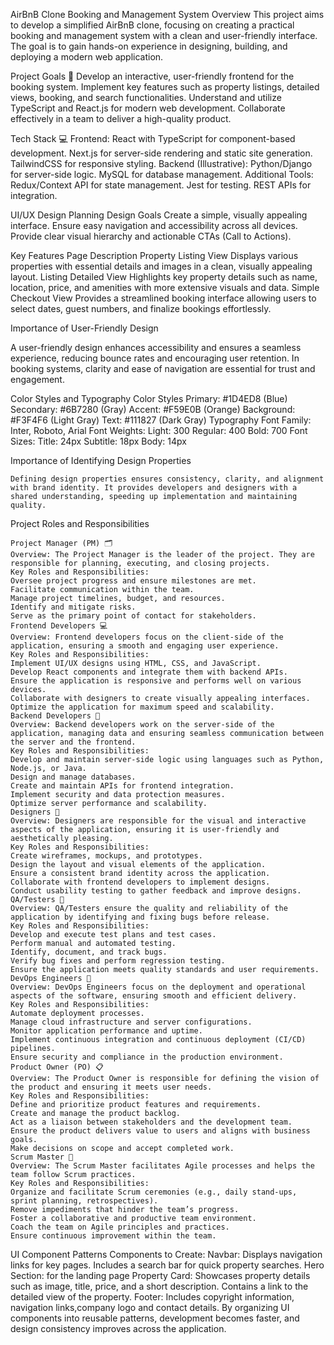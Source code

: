 AirBnB Clone Booking and Management System
Overview
This project aims to develop a simplified AirBnB clone, focusing on creating a practical booking and management system with a clean and user-friendly interface. The goal is to gain hands-on experience in designing, building, and deploying a modern web application.

Project Goals 🎯
Develop an interactive, user-friendly frontend for the booking system.
Implement key features such as property listings, detailed views, booking, and search functionalities.
Understand and utilize TypeScript and React.js for modern web development.
Collaborate effectively in a team to deliver a high-quality product.

Tech Stack 💻
Frontend:
React with TypeScript for component-based development.
Next.js for server-side rendering and static site generation.
TailwindCSS for responsive styling.
Backend (Illustrative):
Python/Django for server-side logic.
MySQL for database management.
Additional Tools:
Redux/Context API for state management.
Jest for testing.
REST APIs for integration.


UI/UX Design Planning
    Design Goals
    Create a simple, visually appealing interface.
    Ensure easy navigation and accessibility across all devices.
    Provide clear visual hierarchy and actionable CTAs (Call to Actions).

Key Features
    Page	                Description
    Property Listing View	Displays various properties with essential details and images in a clean, visually appealing layout.
    Listing Detailed View	Highlights key property details such as name, location, price, and amenities with more extensive visuals and                                 data.
    Simple Checkout View	Provides a streamlined booking interface allowing users to select dates, guest numbers, and finalize bookings                             effortlessly.

Importance of User-Friendly Design

A user-friendly design enhances accessibility and ensures a seamless experience, reducing bounce rates and encouraging user retention. In booking systems, clarity and ease of navigation are essential for trust and engagement.


Color Styles and Typography
Color Styles
Primary: #1D4ED8 (Blue)
Secondary: #6B7280 (Gray)
Accent: #F59E0B (Orange)
Background: #F3F4F6 (Light Gray)
Text: #111827 (Dark Gray)
Typography
Font Family: Inter, Roboto, Arial
Font Weights:
Light: 300
Regular: 400
Bold: 700
Font Sizes:
Title: 24px
Subtitle: 18px
Body: 14px

Importance of Identifying Design Properties

    Defining design properties ensures consistency, clarity, and alignment with brand identity. It provides developers and designers with a shared understanding, speeding up implementation and maintaining quality.

Project Roles and Responsibilities

    Project Manager (PM) 🗂️
    Overview: The Project Manager is the leader of the project. They are responsible for planning, executing, and closing projects.
    Key Roles and Responsibilities:
    Oversee project progress and ensure milestones are met.
    Facilitate communication within the team.
    Manage project timelines, budget, and resources.
    Identify and mitigate risks.
    Serve as the primary point of contact for stakeholders.
    Frontend Developers 💻
    Overview: Frontend developers focus on the client-side of the application, ensuring a smooth and engaging user experience.
    Key Roles and Responsibilities:
    Implement UI/UX designs using HTML, CSS, and JavaScript.
    Develop React components and integrate them with backend APIs.
    Ensure the application is responsive and performs well on various devices.
    Collaborate with designers to create visually appealing interfaces.
    Optimize the application for maximum speed and scalability.
    Backend Developers 🔧
    Overview: Backend developers work on the server-side of the application, managing data and ensuring seamless communication between the server and the frontend.
    Key Roles and Responsibilities:
    Develop and maintain server-side logic using languages such as Python, Node.js, or Java.
    Design and manage databases.
    Create and maintain APIs for frontend integration.
    Implement security and data protection measures.
    Optimize server performance and scalability.
    Designers 🎨
    Overview: Designers are responsible for the visual and interactive aspects of the application, ensuring it is user-friendly and aesthetically pleasing.
    Key Roles and Responsibilities:
    Create wireframes, mockups, and prototypes.
    Design the layout and visual elements of the application.
    Ensure a consistent brand identity across the application.
    Collaborate with frontend developers to implement designs.
    Conduct usability testing to gather feedback and improve designs.
    QA/Testers 🧪
    Overview: QA/Testers ensure the quality and reliability of the application by identifying and fixing bugs before release.
    Key Roles and Responsibilities:
    Develop and execute test plans and test cases.
    Perform manual and automated testing.
    Identify, document, and track bugs.
    Verify bug fixes and perform regression testing.
    Ensure the application meets quality standards and user requirements.
    DevOps Engineers 🚀
    Overview: DevOps Engineers focus on the deployment and operational aspects of the software, ensuring smooth and efficient delivery.
    Key Roles and Responsibilities:
    Automate deployment processes.
    Manage cloud infrastructure and server configurations.
    Monitor application performance and uptime.
    Implement continuous integration and continuous deployment (CI/CD) pipelines.
    Ensure security and compliance in the production environment.
    Product Owner (PO) 📋
    Overview: The Product Owner is responsible for defining the vision of the product and ensuring it meets user needs.
    Key Roles and Responsibilities:
    Define and prioritize product features and requirements.
    Create and manage the product backlog.
    Act as a liaison between stakeholders and the development team.
    Ensure the product delivers value to users and aligns with business goals.
    Make decisions on scope and accept completed work.
    Scrum Master 🏅
    Overview: The Scrum Master facilitates Agile processes and helps the team follow Scrum practices.
    Key Roles and Responsibilities:
    Organize and facilitate Scrum ceremonies (e.g., daily stand-ups, sprint planning, retrospectives).
    Remove impediments that hinder the team’s progress.
    Foster a collaborative and productive team environment.
    Coach the team on Agile principles and practices.
    Ensure continuous improvement within the team.

UI Component Patterns
Components to Create:
    Navbar:
    Displays navigation links for key pages.
    Includes a search bar for quick property searches.
    Hero Section:
    for the landing page
    Property Card:
    Showcases property details such as image, title, price, and a short description.
    Contains a link to the detailed view of the property.
    Footer:
    Includes copyright information, navigation links,company logo and contact details.
    By organizing UI components into reusable patterns, development becomes faster, and design consistency improves across the         application.
